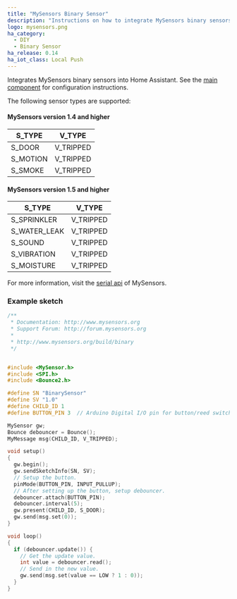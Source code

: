 ```yaml
---
title: "MySensors Binary Sensor"
description: "Instructions on how to integrate MySensors binary sensors into Home Assistant."
logo: mysensors.png
ha_category:
  - DIY
  - Binary Sensor
ha_release: 0.14
ha_iot_class: Local Push
---
```


Integrates MySensors binary sensors into Home Assistant. See the [main component] for configuration instructions.

The following sensor types are supported:

#### MySensors version 1.4 and higher

S_TYPE             | V_TYPE
-------------------|---------------------------------------
S_DOOR             | V_TRIPPED
S_MOTION           | V_TRIPPED
S_SMOKE            | V_TRIPPED

#### MySensors version 1.5 and higher

S_TYPE         | V_TYPE
---------------|----------------------------------
S_SPRINKLER    | V_TRIPPED
S_WATER_LEAK   | V_TRIPPED
S_SOUND        | V_TRIPPED
S_VIBRATION    | V_TRIPPED
S_MOISTURE     | V_TRIPPED

For more information, visit the [serial api] of MySensors.

### Example sketch

```cpp
/**
 * Documentation: http://www.mysensors.org
 * Support Forum: http://forum.mysensors.org
 *
 * http://www.mysensors.org/build/binary
 */


#include <MySensor.h>
#include <SPI.h>
#include <Bounce2.h>

#define SN "BinarySensor"
#define SV "1.0"
#define CHILD_ID 1
#define BUTTON_PIN 3  // Arduino Digital I/O pin for button/reed switch.

MySensor gw;
Bounce debouncer = Bounce();
MyMessage msg(CHILD_ID, V_TRIPPED);

void setup()
{
  gw.begin();
  gw.sendSketchInfo(SN, SV);
  // Setup the button.
  pinMode(BUTTON_PIN, INPUT_PULLUP);
  // After setting up the button, setup debouncer.
  debouncer.attach(BUTTON_PIN);
  debouncer.interval(5);
  gw.present(CHILD_ID, S_DOOR);
  gw.send(msg.set(0));
}

void loop()
{
  if (debouncer.update()) {
    // Get the update value.
    int value = debouncer.read();
    // Send in the new value.
    gw.send(msg.set(value == LOW ? 1 : 0));
  }
}
```

[main component]: /components/mysensors/
[serial api]: http://www.mysensors.org/download
